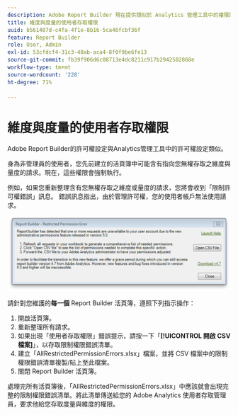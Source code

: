 ```yaml
---
description: Adobe Report Builder 現在提供類似於 Analytics 管理工具中的權限設定。
title: 維度與度量的使用者存取權限
uuid: b561407d-c4fa-4f1e-8b16-5ca46fcbf36f
feature: Report Builder
role: User, Admin
exl-id: 53cfdcf4-31c3-40ab-aca4-8f0f9be6fe13
source-git-commit: fb39f906d6c08713e4dc8211c917b2942502868e
workflow-type: tm+mt
source-wordcount: '228'
ht-degree: 71%

---
```


# 維度與度量的使用者存取權限

Adobe Report Builder的許可權設定與Analytics管理工具中的許可權設定類似。

身為非管理員的使用者，您先前建立的活頁簿中可能含有指向您無權存取之維度與量度的請求。現在，這些權限會強制執行。

例如，如果您重新整理含有您無權存取之維度或量度的請求，您將會收到「限制許可權錯誤」訊息。 錯誤訊息指出，由於管理許可權，您的使用者帳戶無法使用請求。

![熒幕擷圖顯示限制許可權錯誤訊息。](assets/arb_restrc_perm.png)

請針對您維護的&#x200B;**每一個** Report Builder 活頁簿，遵照下列指示操作：

1. 開啟活頁簿。
1. 重新整理所有請求。
1. 如果出現「使用者存取權限」錯誤提示，請按一下「**[!UICONTROL 開啟 CSV 檔案]**」，以存取限制權限錯誤清單。
1. 建立「AllRestrictedPermissionErrors.xlsx」檔案，並將 CSV 檔案中的限制權限錯誤清單複製/貼上至此檔案。
1. 關閉 Report Builder 活頁簿。

處理完所有活頁簿後，「AllRestrictedPermissionErrors.xlsx」中應該就會出現完整的限制權限錯誤清單。將此清單傳送給您的 Adobe Analytics 使用者存取管理員，要求他給您存取度量與維度的權限。
